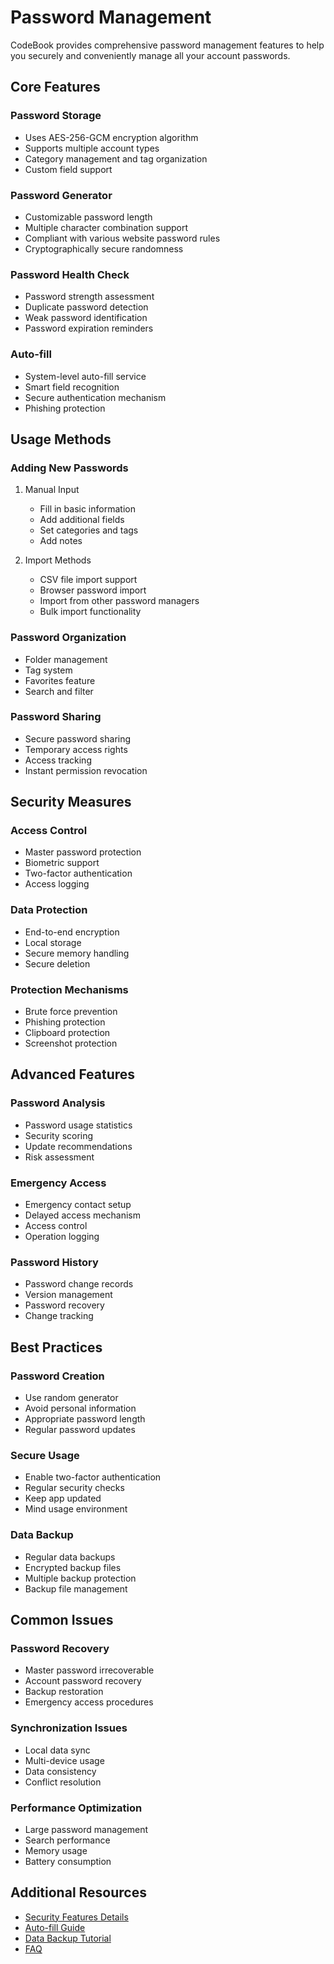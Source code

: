 # Password Management

CodeBook provides comprehensive password management features to help you securely and conveniently manage all your account passwords.

## Core Features

### Password Storage
- Uses AES-256-GCM encryption algorithm
- Supports multiple account types
- Category management and tag organization
- Custom field support

### Password Generator
- Customizable password length
- Multiple character combination support
- Compliant with various website password rules
- Cryptographically secure randomness

### Password Health Check
- Password strength assessment
- Duplicate password detection
- Weak password identification
- Password expiration reminders

### Auto-fill
- System-level auto-fill service
- Smart field recognition
- Secure authentication mechanism
- Phishing protection

## Usage Methods

### Adding New Passwords
1. Manual Input
   - Fill in basic information
   - Add additional fields
   - Set categories and tags
   - Add notes

2. Import Methods
   - CSV file import support
   - Browser password import
   - Import from other password managers
   - Bulk import functionality

### Password Organization
- Folder management
- Tag system
- Favorites feature
- Search and filter

### Password Sharing
- Secure password sharing
- Temporary access rights
- Access tracking
- Instant permission revocation

## Security Measures

### Access Control
- Master password protection
- Biometric support
- Two-factor authentication
- Access logging

### Data Protection
- End-to-end encryption
- Local storage
- Secure memory handling
- Secure deletion

### Protection Mechanisms
- Brute force prevention
- Phishing protection
- Clipboard protection
- Screenshot protection

## Advanced Features

### Password Analysis
- Password usage statistics
- Security scoring
- Update recommendations
- Risk assessment

### Emergency Access
- Emergency contact setup
- Delayed access mechanism
- Access control
- Operation logging

### Password History
- Password change records
- Version management
- Password recovery
- Change tracking

## Best Practices

### Password Creation
- Use random generator
- Avoid personal information
- Appropriate password length
- Regular password updates

### Secure Usage
- Enable two-factor authentication
- Regular security checks
- Keep app updated
- Mind usage environment

### Data Backup
- Regular data backups
- Encrypted backup files
- Multiple backup protection
- Backup file management

## Common Issues

### Password Recovery
- Master password irrecoverable
- Account password recovery
- Backup restoration
- Emergency access procedures

### Synchronization Issues
- Local data sync
- Multi-device usage
- Data consistency
- Conflict resolution

### Performance Optimization
- Large password management
- Search performance
- Memory usage
- Battery consumption

## Additional Resources

- [Security Features Details](/introduction/security-features)
- [Auto-fill Guide](/features/auto-fill)
- [Data Backup Tutorial](/features/backup-restore)
- [FAQ](/faq) 